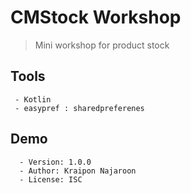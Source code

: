 # CMStock Workshop
> Mini workshop for product stock

## Tools
```
 - Kotlin
 - easypref : sharedpreferenes
```

## Demo
```
  - Version: 1.0.0
  - Author: Kraipon Najaroon
  - License: ISC
```
